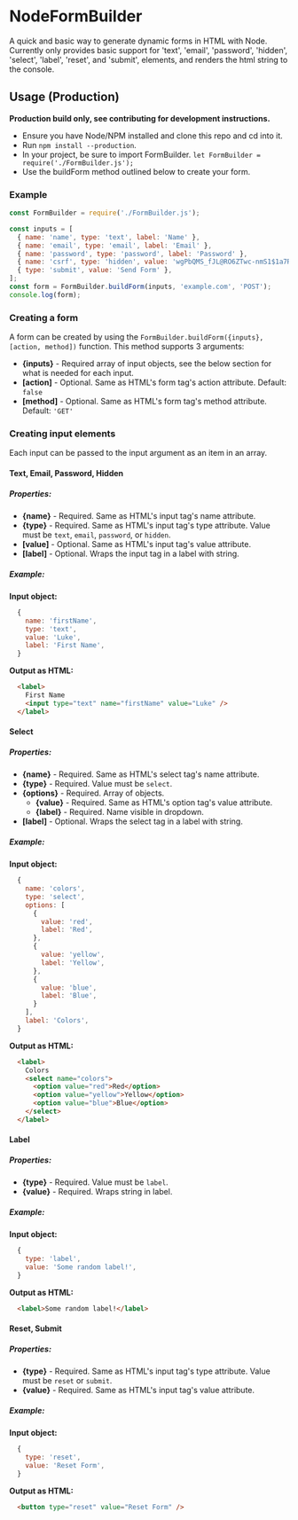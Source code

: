# NodeFormBuilder
A quick and basic way to generate dynamic forms in HTML with Node.
Currently only provides basic support for 'text', 'email', 'password', 'hidden', 'select', 'label', 'reset', and 'submit', elements, and renders the html string to the console.

## Usage (Production)
**Production build only, see contributing for development instructions.**
+ Ensure you have Node/NPM installed and clone this repo and cd into it.
+ Run `npm install --production`.
+ In your project, be sure to import FormBuilder. `let FormBuilder = require('./FormBuilder.js');`
+ Use the buildForm method outlined below to create your form.

### Example

```javascript
const FormBuilder = require('./FormBuilder.js');

const inputs = [
  { name: 'name', type: 'text', label: 'Name' },
  { name: 'email', type: 'email', label: 'Email' },
  { name: 'password', type: 'password', label: 'Password' },
  { name: 'csrf', type: 'hidden', value: 'wgPbQMS_fJL@RO6ZTwc-nmS1$1a7R9L(' },
  { type: 'submit', value: 'Send Form' },
];
const form = FormBuilder.buildForm(inputs, 'example.com', 'POST');
console.log(form);
```

### Creating a form
A form can be created by using the `FormBuilder.buildForm({inputs}, [action, method])`
function. This method supports 3 arguments:
+ **{inputs}** - Required array of input objects, see the below section
for what is needed for each input.
+ **[action]** - Optional. Same as HTML's form tag's action attribute.
Default: `false`
+ **[method]** - Optional. Same as HTML's form tag's method attribute.
Default: `'GET'`

### Creating input elements
Each input can be passed to the input argument as an item in an array.

#### Text, Email, Password, Hidden
##### Properties: #####
+ **{name}** - Required. Same as HTML's input tag's name attribute.
+ **{type}** - Required. Same as HTML's input tag's type attribute.
Value must be `text`, `email`, `password`, or `hidden`.
+ **[value]** - Optional. Same as HTML's input tag's value attribute.
+ **[label]** - Optional. Wraps the input tag in a label with string.

##### Example: #####

**Input object:**
```javascript
  {
    name: 'firstName',
    type: 'text',
    value: 'Luke',
    label: 'First Name',
  }
```

**Output as HTML:**
```html
  <label>
    First Name
    <input type="text" name="firstName" value="Luke" />
  </label>
```

#### Select
##### Properties: #####
+ **{name}** - Required. Same as HTML's select tag's name attribute.
+ **{type}** - Required. Value must be `select`.
+ **{options}** - Required. Array of objects.
  + **{value}** - Required. Same as HTML's option tag's value attribute.
  + **{label}** - Required. Name visible in dropdown.
+ **[label]** - Optional. Wraps the select tag in a label with string.

##### Example: #####

**Input object:**
```javascript
  {
    name: 'colors',
    type: 'select',
    options: [
      {
        value: 'red',
        label: 'Red',
      },
      {
        value: 'yellow',
        label: 'Yellow',
      },
      {
        value: 'blue',
        label: 'Blue',
      }
    ],
    label: 'Colors',
  }
```

**Output as HTML:**
```html
  <label>
    Colors
    <select name="colors">
      <option value="red">Red</option>
      <option value="yellow">Yellow</option>
      <option value="blue">Blue</option>
    </select>
  </label>
```

#### Label
##### Properties: #####
+ **{type}** - Required. Value must be `label`.
+ **{value}** - Required. Wraps string in label.

##### Example: #####

**Input object:**
```javascript
  {
    type: 'label',
    value: 'Some random label!',
  }
```

**Output as HTML:**
```html
  <label>Some random label!</label>
```

#### Reset, Submit
##### Properties: #####
+ **{type}** - Required. Same as HTML's input tag's type attribute.
Value must be `reset` or `submit`.
+ **{value}** - Required. Same as HTML's input tag's value attribute.

##### Example: #####

**Input object:**
```javascript
  {
    type: 'reset',
    value: 'Reset Form',
  }
```

**Output as HTML:**
```html
  <button type="reset" value="Reset Form" />
```
